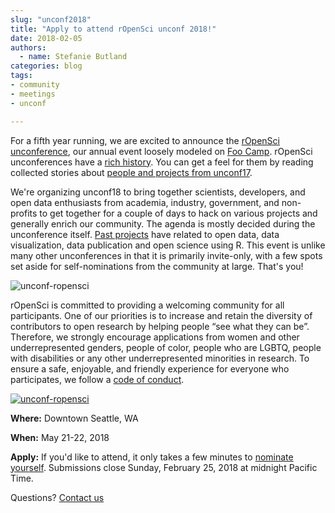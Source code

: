 ```yaml
---
slug: "unconf2018"
title: "Apply to attend rOpenSci unconf 2018!"
date: 2018-02-05
authors:
  - name: Stefanie Butland
categories: blog
tags:
- community
- meetings
- unconf

---
```


For a fifth year running, we are excited to announce the [rOpenSci unconference](http://unconf18.ropensci.org/), our annual event loosely modeled on [Foo Camp](https://en.wikipedia.org/wiki/Foo_Camp). rOpenSci unconferences have a [rich history](https://ropensci.org/blog/2014/05/14/ropenhack/). You can get a feel for them by reading collected stories about [people and projects from unconf17](https://ropensci.org/blog/2017/06/02/unconf2017/).

We're organizing unconf18 to bring together scientists, developers, and open data enthusiasts from academia, industry, government, and non-profits to get together for a couple of days to hack on various projects and generally enrich our community. The agenda is mostly decided during the unconference itself. [Past projects](https://github.com/ropensci/unconf17/issues) have related to open data, data visualization, data publication and open science using R. This event is unlike many other unconferences in that it is primarily invite-only, with a few spots set aside for self-nominations from the community at large. That's you!

![unconf-ropensci](/img/blog-images/2018-02-05-unconf18/unconf_compendium.jpg)

rOpenSci is committed to providing a welcoming community for all participants. One of our priorities is to increase and retain the diversity of contributors to open research by helping people “see what they can be”. Therefore, we strongly encourage applications from women and other underrepresented genders, people of color, people who are LGBTQ, people with disabilities or any other underrepresented minorities in research. To ensure a safe, enjoyable, and friendly experience for everyone who participates, we follow a [code of conduct](http://unconf18.ropensci.org/coc.html).

[![unconf-ropensci](http://unconf18.ropensci.org/images/Seattle.svg)](http://unconf18.ropensci.org)

**Where:** Downtown Seattle, WA

**When:** May 21-22, 2018

**Apply:** If you'd like to attend, it only takes a few minutes to [nominate yourself](http://unconf18.ropensci.org/apply). Submissions close Sunday, February 25, 2018 at midnight Pacific Time.

<!---
We're grateful to [our sponsors](http://unconf17.ropensci.org/#sponsors) for making #runconf17 possible.--->

Questions? [Contact us](http://ropensci.org/contact.html)
